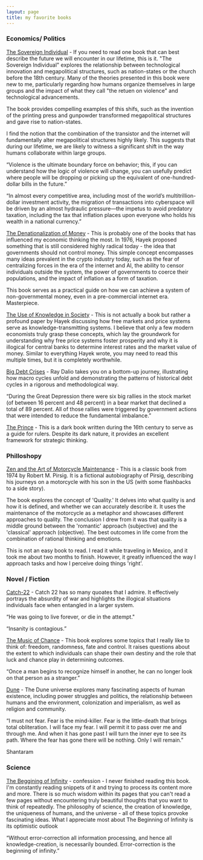 ```yaml
---
layout: page
title: my favorite books
---
```


### Economics/ Politics 

<a href='https://en.wikipedia.org/wiki/The_Denationalization_of_Money'>The Sovereign Individual</a> - If you need to read one book that can best describe the future we will encounter in our lifetime, this is it. "The Sovereign Individual" explores the relationship between technological innovation and megapolitical structures, such as nation-states or the church before the 18th century. Many of the theories presented in this book were new to me, particularly regarding how humans organize themselves in large groups and the impact of what they call "the retuen on violence" and technological advancements.

The book provides compelling examples of this shifs, such as the invention of the printing press and gunpowder transformed megapolitical structures and gave rise to nation-states.

I find the notion that the combination of the transistor and the internet will fundamentally alter megapolitical structures highly likely. This suggests that during our lifetime, we are likely to witness a significant shift in the way humans collaborate within large groups.

“Violence is the ultimate boundary force on behavior; this, if you can understand how the logic of violence will change, you can usefully predict where people will be dropping or picking up the equivalent of one-hundred-dollar bills in the future.”

“In almost every competitive area, including most of the world’s multitrillion-dollar investment activity, the migration of transactions into cyberspace will be driven by an almost hydraulic pressure—the impetus to avoid predatory taxation, including the tax that inflation places upon everyone who holds his wealth in a national currency.”


<a href='https://en.wikipedia.org/wiki/The_Denationalization_of_Money'>The Denationalization of Money</a> - This is probably one of the books that has influenced my economic thinking the most. In 1976, Hayek proposed something that is still considered highly radical today - the idea that governments should not control money. This simple concept encompasses many ideas prevalent in the crypto industry today, such as the fear of centralizing forces in the era of the internet and AI, the ability to censor individuals outside the system, the power of governments to coerce their populations, and the impact of inflation as a form of taxation.

This book serves as a practical guide on how we can achieve a system of non-governmental money, even in a pre-commercial internet era. Masterpiece. 

<a href='https://en.wikipedia.org/wiki/The_Use_of_Knowledge_in_Society#:~:text=%22The%20Use%20of%20Knowledge%20in,of%20The%20American%20Economic%20Review.&text=Written%20(along%20with%20The%20Meaning,to%20fellow%20economist%20Oskar%20R.'>The Use of Knowledge in Society</a> - This is not actually a book but rather a profound paper by Hayek discussing how free markets and price systems serve as knowledge-transmitting systems. I believe that only a few modern economists truly grasp these concepts, which lay the groundwork for understanding why free price systems foster prosperity and why it is illogical for central banks to determine interest rates and the market value of money. Similar to everything Hayek wrote, you may need to read this multiple times, but it is completely worthwhile. 

<a href='https://www.bridgewater.com/big-debt-crises/principles-for-navigating-big-debt-crises-by-ray-dalio.pdf'>Big Debt Crises</a> - Ray Dalio takes you on a bottom-up journey, illustrating how macro cycles unfold and demonstrating the patterns of historical debt cycles in a rigorous and methodological way.

“During the Great Depression there were six big rallies in the stock market (of between 16 percent and 48 percent) in a bear market that declined a total of 89 percent. All of those rallies were triggered by government actions that were intended to reduce the fundamental imbalance.”



<a href='https://en.wikipedia.org/wiki/The_Prince'>The Prince</a> - This is a dark book written during the 16th century to serve as a guide for rulers. Despite its dark nature, it provides an excellent framework for strategic thinking.

### Philloshopy 
 
<a href='https://www.amazon.com/Zen-Art-Motorcycle-Maintenance-Inquiry/dp/0060589469'>Zen and the Art of Motorcycle Maintenance</a>  - This is a classic book from 1974 by Robert M. Pirsig. It is a fictional autobiography of Pirsig, describing his journeys on a motorcycle with his son in the US (with some flashbacks to a side story).

The book explores the concept of 'Quality.' It delves into what quality is and how it is defined, and whether we can accurately describe it. It uses the maintenance of the motorcycle as a metaphor and showcases different approaches to quality. The conclusion I drew from it was that quality is a middle ground between the 'romantic' approach (subjective) and the 'classical' approach (objective). The best outcomes in life come from the combination of rational thinking and emotions.

This is not an easy book to read. I read it while traveling in Mexico, and it took me about two months to finish. However, it greatly influenced the way I approach tasks and how I perceive doing things 'right'. 


### Novel / Fiction 

 <a href='https://www.amazon.com/Catch-22-50th-Anniversary-Joseph-Heller/dp/1451626657'>Catch-22</a> - Catch 22 has so many quoates that I admire. It effectively portrays the absurdity of war and highlights the illogical situations individuals face when entangled in a larger system.

“He was going to live forever, or die in the attempt."

“Insanity is contagious.”
 
 <a href='https://www.amazon.com/Music-Chance-Paul-Auster-ebook/dp/B00AFY9C2I/ref=sr_1_1?crid=LDNEPJYIC1TU&keywords=the+music+of+chance&qid=1687771753&s=books&sprefix=the+music+of+chan%2Cstripbooks-intl-ship%2C320&sr=1-1'>The Music of Chance</a> - This book explores some topics that I really like to think of: freedom, randomness, fate and control. It raises questions about the extent to which individuals can shape their own destiny and the role that luck and chance play in determining outcomes.

 “Once a man begins to recognize himself in another, he can no longer look on that person as a stranger.”




 <a href='https://www.amazon.com/Dune-Frank-Herbert-audiobook/dp/B000R34YKC/ref=sr_1_1?crid=21E9UAMBBRUCE&keywords=dune+book&qid=1687772293&s=books&sprefix=dune+boo%2Cstripbooks-intl-ship%2C247&sr=1-1'>Dune</a> - The Dune universe explores many fascinating aspects of human existence, including power struggles and politics, the relationship between humans and the environment, colonization and imperialism, as well as religion and community.  

“I must not fear. Fear is the mind-killer. Fear is the little-death that brings total obliteration. I will face my fear. I will permit it to pass over me and through me. And when it has gone past I will turn the inner eye to see its path. Where the fear has gone there will be nothing. Only I will remain.”


 Shantaram 


### Science

<a href='https://www.amazon.com/Beginning-Infinity-Explanations-Transform-World/dp/0143121359'>The Beggining of Infinity</a> - confession - I never finished reading this book. I'm constantly reading snippets of it and trying to process its content more and more. There is so much wisdom within its pages that you can't read a few pages without encountering truly beautiful thoughts that you want to think of repeatedly. The philosophy of science, the creation of knowledge, the uniqueness of humans, and the universe - all of these topics provoke fascinating ideas. What I appreciate most about The Beginning of Infinity is its optimistic outlook

“Without error-correction all information processing, and hence all knowledge-creation, is necessarily bounded. Error-correction is the beginning of infinity.”
